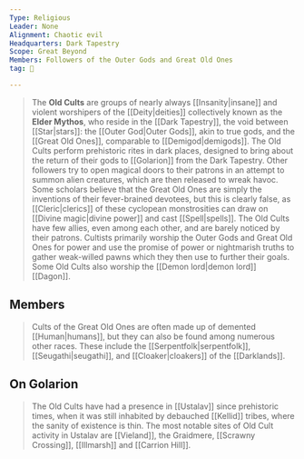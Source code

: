 ```yaml
---
Type: Religious
Leader: None
Alignment: Chaotic evil
Headquarters: Dark Tapestry
Scope: Great Beyond
Members: Followers of the Outer Gods and Great Old Ones
tag: 👥

---
```


> The **Old Cults** are groups of nearly always [[Insanity|insane]] and violent worshipers of the [[Deity|deities]] collectively known as the **Elder Mythos**, who reside in the [[Dark Tapestry]], the void between [[Star|stars]]: the [[Outer God|Outer Gods]], akin to true gods, and the [[Great Old Ones]], comparable to [[Demigod|demigods]].
> The Old Cults perform prehistoric rites in dark places, designed to bring about the return of their gods to [[Golarion]] from the Dark Tapestry. Other followers try to open magical doors to their patrons in an attempt to summon alien creatures, which are then released to wreak havoc. Some scholars believe that the Great Old Ones are simply the inventions of their fever-brained devotees, but this is clearly false, as [[Cleric|clerics]] of these cyclopean monstrosities can draw on [[Divine magic|divine power]] and cast [[Spell|spells]].
> The Old Cults have few allies, even among each other, and are barely noticed by their patrons. Cultists primarily worship the Outer Gods and Great Old Ones for power and use the promise of power or nightmarish truths to gather weak-willed pawns which they then use to further their goals.
> Some Old Cults also worship the [[Demon lord|demon lord]] [[Dagon]].


## Members

> Cults of the Great Old Ones are often made up of demented [[Human|humans]], but they can also be found among numerous other races. These include the [[Serpentfolk|serpentfolk]], [[Seugathi|seugathi]], and [[Cloaker|cloakers]] of the [[Darklands]].


## On Golarion

> The Old Cults have had a presence in [[Ustalav]] since prehistoric times, when it was still inhabited by debauched [[Kellid]] tribes, where the sanity of existence is thin. The most notable sites of Old Cult activity in Ustalav are [[Vieland]], the Graidmere, [[Scrawny Crossing]], [[Illmarsh]] and [[Carrion Hill]].








